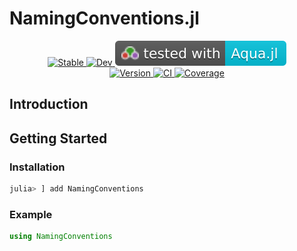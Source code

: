 # NamingConventions.jl

<div align="center">
    <a href="https://raphasampaio.github.io/NamingConventions.jl/stable">
        <img src="https://img.shields.io/badge/docs-stable-blue.svg" alt="Stable">
    </a>
    <a href="https://raphasampaio.github.io/NamingConventions.jl/dev">
        <img src="https://img.shields.io/badge/docs-dev-blue.svg" alt="Dev">
    </a>
    <a href="https://github.com/JuliaTesting/Aqua.jl">
        <img src="https://raw.githubusercontent.com/JuliaTesting/Aqua.jl/master/badge.svg" alt="Coverage"/>
    </a>
    <br>
    <a href="https://juliahub.com/ui/Packages/General/NamingConventions">
        <img src="https://juliahub.com/docs/General/NamingConventions/stable/version.svg" alt="Version"/>
    </a>
    <a href="https://github.com/raphasampaio/NamingConventions.jl/actions/workflows/CI.yml">
        <img src="https://github.com/raphasampaio/NamingConventions.jl/actions/workflows/CI.yml/badge.svg" alt="CI"/>
    </a>
    <a href="https://codecov.io/gh/raphasampaio/NamingConventions.jl">
        <img src="https://codecov.io/gh/raphasampaio/NamingConventions.jl/branch/main/graph/badge.svg" alt="Coverage"/>
    </a>
</div>

## Introduction

## Getting Started

### Installation

```julia
julia> ] add NamingConventions
```

### Example
```julia
using NamingConventions

```
